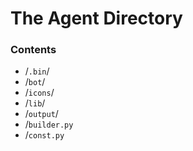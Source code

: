 # The Agent Directory

### Contents

- /`.bin`/
- /`bot`/
- /`icons`/
- /`lib`/
- /`output`/
- /`builder.py`
- /`const.py`